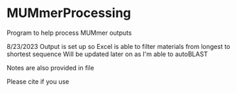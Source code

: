 # MUMmerProcessing
Program to help process MUMmer outputs

8/23/2023
Output is set up so Excel is able to filter materials from longest to shortest sequence
Will be updated later on as I'm able to autoBLAST

Notes are also provided in file

Please cite if you use

